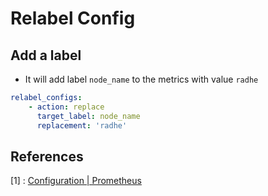 # Relabel Config

## Add a label

- It will add label `node_name` to the metrics with value `radhe`

```yaml
relabel_configs:
    - action: replace
      target_label: node_name
      replacement: 'radhe'
```


## References

[1] : [Configuration | Prometheus](https://prometheus.io/docs/prometheus/latest/configuration/configuration/#relabel_config)